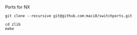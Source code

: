 Ports for NX

```
git clone --recursive git@github.com:maci0/switchports.git
```

```
cd zlib
make
```

